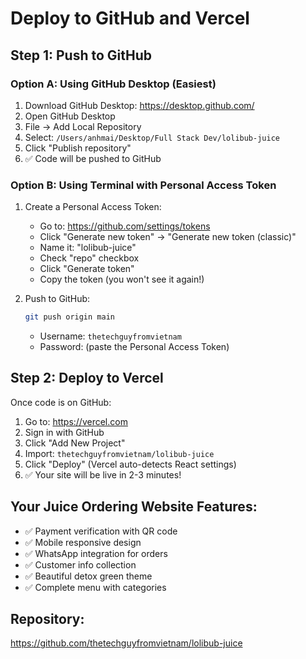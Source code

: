 # Deploy to GitHub and Vercel

## Step 1: Push to GitHub

### Option A: Using GitHub Desktop (Easiest)
1. Download GitHub Desktop: https://desktop.github.com/
2. Open GitHub Desktop
3. File → Add Local Repository
4. Select: `/Users/anhmai/Desktop/Full Stack Dev/lolibub-juice`
5. Click "Publish repository"
6. ✅ Code will be pushed to GitHub

### Option B: Using Terminal with Personal Access Token
1. Create a Personal Access Token:
   - Go to: https://github.com/settings/tokens
   - Click "Generate new token" → "Generate new token (classic)"
   - Name it: "lolibub-juice"
   - Check "repo" checkbox
   - Click "Generate token"
   - Copy the token (you won't see it again!)

2. Push to GitHub:
   ```bash
   git push origin main
   ```
   - Username: `thetechguyfromvietnam`
   - Password: (paste the Personal Access Token)

## Step 2: Deploy to Vercel

Once code is on GitHub:

1. Go to: https://vercel.com
2. Sign in with GitHub
3. Click "Add New Project"
4. Import: `thetechguyfromvietnam/lolibub-juice`
5. Click "Deploy" (Vercel auto-detects React settings)
6. ✅ Your site will be live in 2-3 minutes!

## Your Juice Ordering Website Features:
- ✅ Payment verification with QR code
- ✅ Mobile responsive design
- ✅ WhatsApp integration for orders
- ✅ Customer info collection
- ✅ Beautiful detox green theme
- ✅ Complete menu with categories

## Repository:
https://github.com/thetechguyfromvietnam/lolibub-juice

